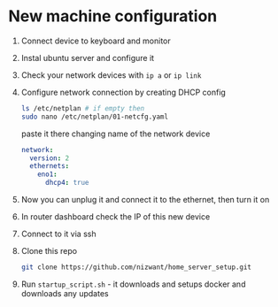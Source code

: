 # New machine configuration

1. Connect device to keyboard and monitor
2. Instal ubuntu server and configure it
3. Check your network devices with `ip a` or `ip link`
4. Configure network connection by creating DHCP config

    ```bash
    ls /etc/netplan # if empty then
    sudo nano /etc/netplan/01-netcfg.yaml
    ```

    paste it there changing name of the network device

    ```yaml
    network:
      version: 2
      ethernets:
        eno1:
          dhcp4: true
    ```
  
5. Now you can unplug it and connect it to the ethernet, then turn it on
6. In router dashboard check the IP of this new device
7. Connect to it via ssh
8. Clone this repo

    ```bash
    git clone https://github.com/nizwant/home_server_setup.git
    ```

9. Run `startup_script.sh` - it downloads and setups docker and downloads any updates
